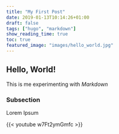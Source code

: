 ```yaml
---
title: "My First Post"
date: 2019-01-13T10:14:26+01:00
draft: false
tags: ["hugo", "markdown"]
show_reading_time: true
toc: true
featured_image: "images/hello_world.jpg"
---
```


## Hello, World!

This is me experimenting with _Markdown_

### Subsection

Lorem Ipsum

{{< youtube w7Ft2ymGmfc >}}